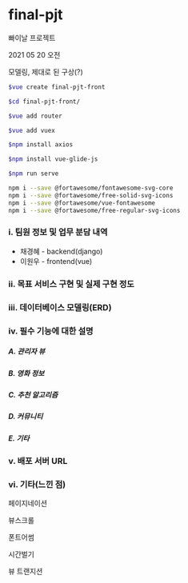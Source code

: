 # final-pjt

빠이날 프로젝트

2021 05 20 오전

모델링, 제대로 된 구상(?)

```bash
$vue create final-pjt-front

$cd final-pjt-front/

$vue add router

$vue add vuex

$npm install axios

$npm install vue-glide-js

$npm run serve

npm i --save @fortawesome/fontawesome-svg-core
npm i --save @fortawesome/free-solid-svg-icons
npm i --save @fortawesome/vue-fontawesome
npm i --save @fortawesome/free-regular-svg-icons 

```

### i. 팀원 정보 및 업무 분담 내역

- 채경혜 - backend(django)
- 이원우 - frontend(vue)

### ii. 목표 서비스 구현 및 실제 구현 정도



### iii. 데이터베이스 모델링(ERD)



### iv. 필수 기능에 대한 설명

##### 	A. 관리자 뷰



##### 	B. 영화 정보



##### 	C. 추천 알고리즘



##### 	D. 커뮤니티



##### 	E. 기타



### v. 배포 서버 URL



### vi. 기타(느낀 점)





















페이지네이션

뷰스크롤

폰트어썸

시간벌기



뷰 트랜지션
